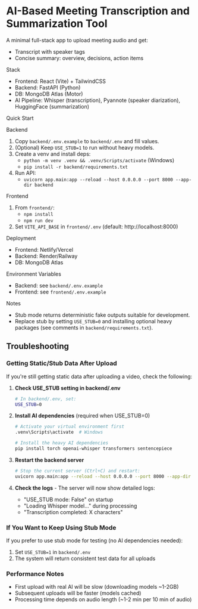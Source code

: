 # AI-Based Meeting Transcription and Summarization Tool

A minimal full-stack app to upload meeting audio and get:
- Transcript with speaker tags
- Concise summary: overview, decisions, action items

Stack
- Frontend: React (Vite) + TailwindCSS
- Backend: FastAPI (Python)
- DB: MongoDB Atlas (Motor)
- AI Pipeline: Whisper (transcription), Pyannote (speaker diarization), HuggingFace (summarization)

Quick Start

Backend
1. Copy `backend/.env.example` to `backend/.env` and fill values.
2. (Optional) Keep `USE_STUB=1` to run without heavy models.
3. Create a venv and install deps:
   - `python -m venv .venv && .venv/Scripts/activate` (Windows)
   - `pip install -r backend/requirements.txt`
4. Run API:
   - `uvicorn app.main:app --reload --host 0.0.0.0 --port 8000 --app-dir backend`

Frontend
1. From `frontend/`:
   - `npm install`
   - `npm run dev`
2. Set `VITE_API_BASE` in `frontend/.env` (default: http://localhost:8000)

Deployment
- Frontend: Netlify/Vercel
- Backend: Render/Railway
- DB: MongoDB Atlas

Environment Variables
- Backend: see `backend/.env.example`
- Frontend: see `frontend/.env.example`

Notes
- Stub mode returns deterministic fake outputs suitable for development.
- Replace stub by setting `USE_STUB=0` and installing optional heavy packages (see comments in `backend/requirements.txt`).

## Troubleshooting

### Getting Static/Stub Data After Upload

If you're still getting static data after uploading a video, check the following:

1. **Check USE_STUB setting in backend/.env**
   ```bash
   # In backend/.env, set:
   USE_STUB=0
   ```

2. **Install AI dependencies** (required when USE_STUB=0)
   ```bash
   # Activate your virtual environment first
   .venv\Scripts\activate  # Windows
   
   # Install the heavy AI dependencies
   pip install torch openai-whisper transformers sentencepiece
   ```

3. **Restart the backend server**
   ```bash
   # Stop the current server (Ctrl+C) and restart:
   uvicorn app.main:app --reload --host 0.0.0.0 --port 8000 --app-dir backend
   ```

4. **Check the logs** - The server will now show detailed logs:
   - "USE_STUB mode: False" on startup
   - "Loading Whisper model..." during processing
   - "Transcription completed: X characters"

### If You Want to Keep Using Stub Mode

If you prefer to use stub mode for testing (no AI dependencies needed):
1. Set `USE_STUB=1` in `backend/.env`
2. The system will return consistent test data for all uploads

### Performance Notes

- First upload with real AI will be slow (downloading models ~1-2GB)
- Subsequent uploads will be faster (models cached)
- Processing time depends on audio length (~1-2 min per 10 min of audio)

